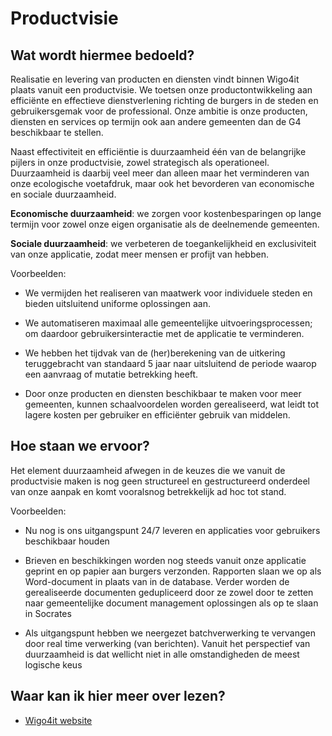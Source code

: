 # Productvisie

## Wat wordt hiermee bedoeld?
Realisatie en levering van producten en diensten vindt binnen Wigo4it plaats vanuit een productvisie. We toetsen onze productontwikkeling aan efficiënte en effectieve dienstverlening richting de burgers in de steden en gebruikersgemak voor de professional. Onze ambitie is onze producten, diensten en services op termijn ook aan andere gemeenten dan de G4 beschikbaar te stellen. 
 

Naast effectiviteit en efficiëntie is duurzaamheid één van de belangrijke pijlers in onze productvisie, zowel strategisch als operationeel. Duurzaamheid is daarbij veel meer dan alleen maar het verminderen van onze ecologische voetafdruk, maar ook het bevorderen van economische en sociale duurzaamheid.  

 
**Economische duurzaamheid**: we zorgen voor kostenbesparingen op lange termijn voor zowel onze eigen organisatie als de deelnemende gemeenten. 

**Sociale duurzaamheid**: we verbeteren de toegankelijkheid en exclusiviteit van onze applicatie, zodat meer mensen er profijt van hebben. 

 
Voorbeelden: 

- We vermijden het realiseren van maatwerk voor individuele steden en bieden uitsluitend uniforme oplossingen aan.  

- We automatiseren maximaal alle gemeentelijke uitvoeringsprocessen; om daardoor gebruikersinteractie met de applicatie te verminderen. 

- We hebben het tijdvak van de (her)berekening van de uitkering teruggebracht van standaard 5 jaar naar uitsluitend de periode waarop een aanvraag of mutatie betrekking heeft. 

- Door onze producten en diensten beschikbaar te maken voor meer gemeenten, kunnen schaalvoordelen worden gerealiseerd, wat leidt tot lagere kosten per gebruiker en efficiënter gebruik van middelen. 

## Hoe staan we ervoor?
Het element duurzaamheid afwegen in de keuzes die we vanuit de productvisie maken is nog geen structureel en gestructureerd onderdeel van onze aanpak en komt vooralsnog betrekkelijk ad hoc tot stand. 


Voorbeelden: 

- Nu nog is ons uitgangspunt 24/7 leveren en applicaties voor gebruikers beschikbaar houden 

- Brieven en beschikkingen worden nog steeds vanuit onze applicatie geprint en op papier aan burgers verzonden. Rapporten slaan we op als Word-document in plaats van in de database. Verder worden de gerealiseerde documenten gedupliceerd door ze zowel door te zetten naar gemeentelijke document management oplossingen als op te slaan in Socrates 

- Als uitgangspunt hebben we neergezet batchverwerking te vervangen door real time verwerking (van berichten). Vanuit het perspectief van duurzaamheid is dat wellicht niet in alle omstandigheden de meest logische keus

## Waar kan ik hier meer over lezen?
- <a href="https://www.wigo4it.nl/?utm=duurzaamheidsradar" target="_blank">Wigo4it website</a>
